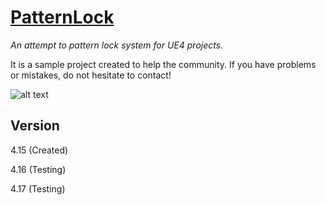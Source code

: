 # [PatternLock](http://sertacogan.com)
*An attempt to pattern lock system for UE4 projects.*

It is a sample project created to help the community. If you have problems or mistakes, do not hesitate to contact!

![alt text](http://i64.tinypic.com/mayo1x.png)

## Version
4.15 (Created)

4.16 (Testing)

4.17 (Testing)
